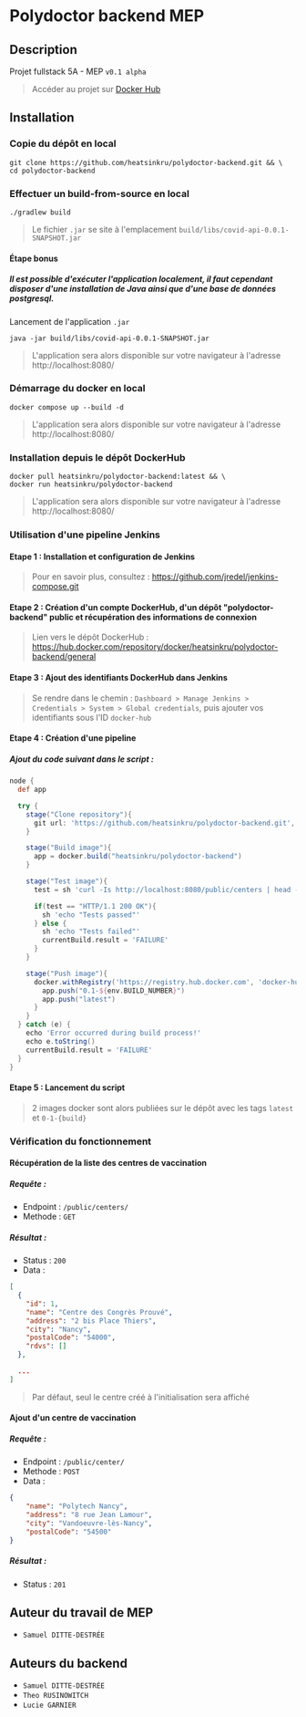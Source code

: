 # Polydoctor backend MEP

## Description

Projet fullstack 5A - MEP `v0.1 alpha`

> Accéder au projet sur [Docker Hub](https://hub.docker.com/repository/docker/heatsinkru/polydoctor-backend/general)

## Installation

### Copie du dépôt en local

```shell
git clone https://github.com/heatsinkru/polydoctor-backend.git && \
cd polydoctor-backend
```

### Effectuer un build-from-source en local

```shell
./gradlew build
```

> Le fichier `.jar` se site à l'emplacement `build/libs/covid-api-0.0.1-SNAPSHOT.jar`

#### Étape bonus

##### Il est possible d'exécuter l'application localement, il faut cependant disposer d'une installation de Java ainsi que d'une base de données postgresql.

Lancement de l'application `.jar`

```shell
java -jar build/libs/covid-api-0.0.1-SNAPSHOT.jar
```

> L'application sera alors disponible sur votre navigateur à l'adresse http://localhost:8080/

### Démarrage du docker en local

```shell
docker compose up --build -d
```

> L'application sera alors disponible sur votre navigateur à l'adresse http://localhost:8080/


### Installation depuis le dépôt DockerHub

```shell
docker pull heatsinkru/polydoctor-backend:latest && \
docker run heatsinkru/polydoctor-backend
```

> L'application sera alors disponible sur votre navigateur à l'adresse http://localhost:8080/

### Utilisation d'une pipeline Jenkins

#### Etape 1 : Installation et configuration de Jenkins

> Pour en savoir plus, consultez : https://github.com/jredel/jenkins-compose.git

#### Etape 2 : Création d'un compte DockerHub, d'un dépôt "polydoctor-backend" public et récupération des informations de connexion

> Lien vers le dépôt DockerHub : https://hub.docker.com/repository/docker/heatsinkru/polydoctor-backend/general

#### Etape 3 : Ajout des identifiants DockerHub dans Jenkins

> Se rendre dans le chemin : `Dashboard > Manage Jenkins > Credentials > System > Global credentials`, puis ajouter vos identifiants sous l'ID `docker-hub`

#### Etape 4 : Création d'une pipeline

##### Ajout du code suivant dans le script : 

```groovy
node {
  def app

  try {
    stage("Clone repository"){
      git url: 'https://github.com/heatsinkru/polydoctor-backend.git', branch: 'main'
    }

    stage("Build image"){
      app = docker.build("heatsinkru/polydoctor-backend")
    }

    stage("Test image"){
      test = sh 'curl -Is http://localhost:8080/public/centers | head -1'

      if(test == "HTTP/1.1 200 OK"){
        sh 'echo "Tests passed"'
      } else {
        sh 'echo "Tests failed"'
        currentBuild.result = 'FAILURE'
      }
    }

    stage("Push image"){
      docker.withRegistry('https://registry.hub.docker.com', 'docker-hub') {
        app.push("0.1-${env.BUILD_NUMBER}")
        app.push("latest")
      }
    }
  } catch (e) {
    echo 'Error occurred during build process!'
    echo e.toString()
    currentBuild.result = 'FAILURE'
  }
}
```

#### Etape 5 : Lancement du script

> 2 images docker sont alors publiées sur le dépôt avec les tags `latest` et `0-1-{build}`

### Vérification du fonctionnement

#### Récupération de la liste des centres de vaccination

##### Requête :

- Endpoint : `/public/centers/`
- Methode : `GET`

##### Résultat :

- Status : `200`
- Data :

```json
[
  {
    "id": 1,
    "name": "Centre des Congrès Prouvé",
    "address": "2 bis Place Thiers",
    "city": "Nancy",
    "postalCode": "54000",
    "rdvs": []
  },

  ...
]
```

> Par défaut, seul le centre créé à l'initialisation sera affiché

#### Ajout d'un centre de vaccination

##### Requête :

- Endpoint : `/public/center/`
- Methode : `POST`
- Data :

```json
{
    "name": "Polytech Nancy",
    "address": "8 rue Jean Lamour",
    "city": "Vandoeuvre-lès-Nancy",
    "postalCode": "54500"
}
```

##### Résultat :

- Status : `201`

## Auteur du travail de MEP

- `Samuel DITTE-DESTRÉE`

## Auteurs du backend

- `Samuel DITTE-DESTRÉE`
- `Theo RUSINOWITCH`
- `Lucie GARNIER`